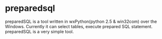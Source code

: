 # preparedsql
preparedSQL is a tool written in wxPython(python 2.5 &amp; win32com) over the Windows. Currently it can select tables, execute prepared SQL statement. preparedSQL is a very simple tool.
